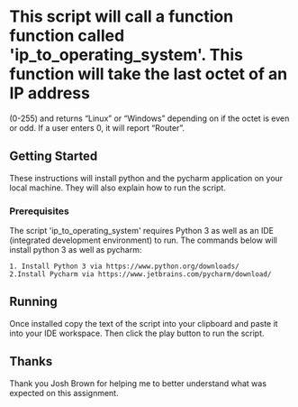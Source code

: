 # This script will call a function  function called 'ip_to_operating_system'. This function will take the last octet of an IP address
(0-255) and returns “Linux” or “Windows” depending on if the octet is even or odd. If a user enters 0, it will report “Router”.

## Getting Started

These instructions will install python and the pycharm application on your local machine. They will also explain how to run the script.

### Prerequisites

The script 'ip_to_operating_system' requires Python 3 as well as an IDE (integrated development environment) to run.
The commands below will install python 3 as well as pycharm:

```
1. Install Python 3 via https://www.python.org/downloads/
2.Install Pycharm via https://www.jetbrains.com/pycharm/download/
```
## Running
Once installed copy the text of the script into your clipboard and paste it into your IDE workspace.
Then click the play button to run the script.

## Thanks
Thank you Josh Brown for helping me to better understand what was expected on this assignment.